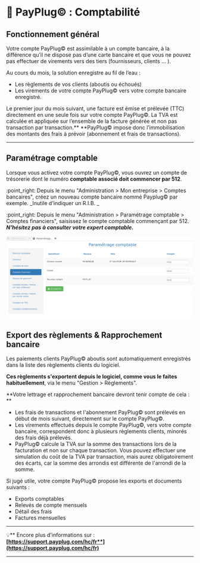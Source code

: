# 📎 PayPlug© : Comptabilité

## **Fonctionnement général**



Votre compte PayPlug© est assimilable à un compte bancaire, à la différence qu’il ne dispose pas d’une carte bancaire et que vous ne pouvez pas effectuer de virements vers des tiers (fournisseurs, clients … ).

Au cours du mois, la solution enregistre au fil de l’eau :

* Les règlements de vos clients (aboutis ou échoués)
* Les virements de votre compte PayPlug© vers votre compte bancaire enregistré.

Le premier jour du mois suivant, une facture est émise et prélevée (TTC) directement en une seule fois sur votre compte PayPlug©. La TVA est calculée et appliquée sur l’ensemble de la facture générée et non pas transaction par transaction.** **PayPlug© impose donc l’immobilisation des montants des frais à prévoir (abonnement et frais de transactions).

****

## **Paramétrage comptable**

Lorsque vous activez votre compte PayPlug©, vous ouvrez un compte de trésorerie dont le numéro **comptable associé doit commencer par 512**.

:point\_right: Depuis le menu "Administration > Mon entreprise > Comptes bancaires", créez un nouveau compte bancaire nommé Payplug© par exemple. _Inutile d'indiquer un R.I.B. _

:point\_right: Depuis le menu "Administration > Paramétrage comptable > Comptes financiers", saisissez le compte comptable commençant par 512.  _**N'hésitez pas à consulter votre expert comptable.**_

![](<../../.gitbook/assets/Screenshot (259).png>)



## Export des règlements & Rapprochement bancaire



Les paiements clients PayPlug© aboutis sont automatiquement enregistrés dans la liste des règlements clients du logiciel.

**Ces règlements s'exportent depuis le logiciel, comme vous le faites habituellement**, via le menu "Gestion > Règlements".



**Votre lettrage et rapprochement bancaire devront tenir compte de cela : **

* Les frais de transactions et l'abonnement PayPlug© sont prélevés en début de mois suivant, directement sur le compte PayPlug©.
* Les virements effectués depuis le compte PayPlug©, vers votre compte bancaire, correspondent donc à plusieurs règlements clients, minorés des frais déjà prélevés.&#x20;
*   PayPlug© calcule la TVA sur la somme des transactions lors de la facturation et non sur chaque transaction. Vous pouvez effectuer une simulation du coût de la TVA par transaction, mais aurez obligatoirement des écarts, car la somme des arrondis est différente de l'arrondi de la somme.



Si jugé utile, votre compte PayPlug© propose les exports et documents suivants :&#x20;

* Exports comptables
* Relevés de compte mensuels
* Détail des frais
* Factures mensuelles

****

:bulb:** Encore plus d'informations sur : **[**https://support.payplug.com/hc/fr**](https://support.payplug.com/hc/fr)****

****
